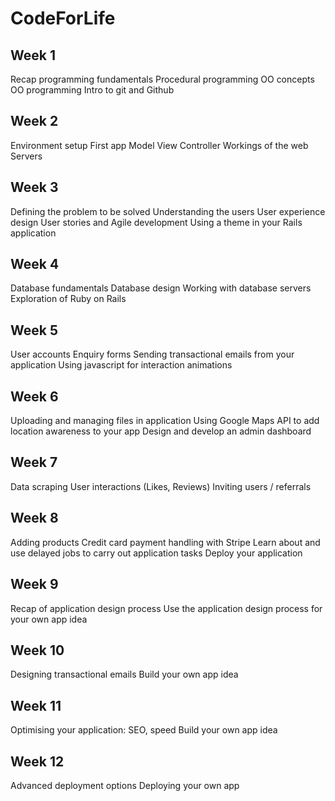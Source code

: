 # CodeForLife

## Week 1
Recap programming fundamentals
Procedural programming
OO concepts
OO programming
Intro to git and Github

## Week 2
Environment setup
First app
Model View Controller
Workings of the web
Servers

## Week 3
Defining the problem to be solved
Understanding the users
User experience design
User stories and Agile development
Using a theme in your Rails application

## Week 4
Database fundamentals
Database design
Working with database servers
Exploration of Ruby on Rails


## Week 5
User accounts
Enquiry forms
Sending transactional emails from your application
Using javascript for interaction animations


## Week 6

Uploading and managing files in application
Using Google Maps API to add location awareness to your app
Design and develop an admin dashboard

## Week 7
Data scraping
User interactions (Likes, Reviews)
Inviting users / referrals

## Week 8
Adding products
Credit card payment handling with Stripe
Learn about and use delayed jobs to carry out application tasks
Deploy your application

## Week 9
Recap of application design process
Use the application design process for your own app idea

## Week 10
Designing transactional emails
Build your own app idea

## Week 11
Optimising your application: SEO, speed
Build your own app idea

## Week 12
Advanced deployment options
Deploying your own app
